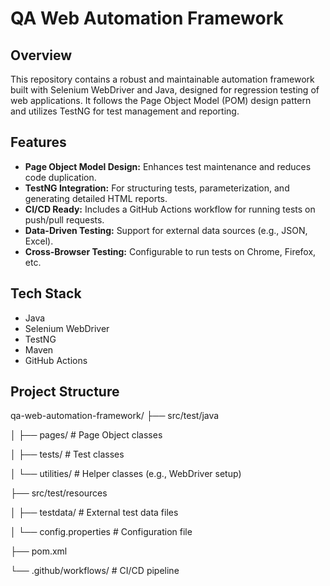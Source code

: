 # QA Web Automation Framework

## Overview
This repository contains a robust and maintainable automation framework built with Selenium WebDriver and Java, designed for regression testing of web applications. It follows the Page Object Model (POM) design pattern and utilizes TestNG for test management and reporting.

## Features
- **Page Object Model Design:** Enhances test maintenance and reduces code duplication.
- **TestNG Integration:** For structuring tests, parameterization, and generating detailed HTML reports.
- **CI/CD Ready:** Includes a GitHub Actions workflow for running tests on push/pull requests.
- **Data-Driven Testing:** Support for external data sources (e.g., JSON, Excel).
- **Cross-Browser Testing:** Configurable to run tests on Chrome, Firefox, etc.

## Tech Stack
- Java
- Selenium WebDriver
- TestNG
- Maven
- GitHub Actions

## Project Structure

qa-web-automation-framework/
├── src/test/java

│ ├── pages/ # Page Object classes

│ ├── tests/ # Test classes

│ └── utilities/ # Helper classes (e.g., WebDriver setup)

├── src/test/resources

│ ├── testdata/ # External test data files

│ └── config.properties # Configuration file

├── pom.xml

└── .github/workflows/ # CI/CD pipeline
